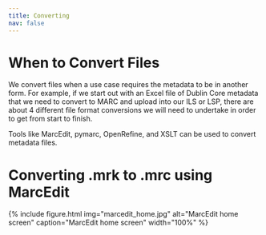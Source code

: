 ```yaml
---
title: Converting
nav: false
---
```


# When to Convert Files

We convert files when a use case requires the metadata to be in another form. For example, if we start out with an Excel file of Dublin Core metadata that we need to convert to MARC and upload into our ILS or LSP, there are about 4 different file format conversions we will need to undertake in order to get from start to finish.

Tools like MarcEdit, pymarc, OpenRefine, and XSLT can be used to convert metadata files.

# Converting .mrk to .mrc using MarcEdit

{% include figure.html img="marcedit_home.jpg" alt="MarcEdit home screen" caption="MarcEdit home screen" width="100%" %}
